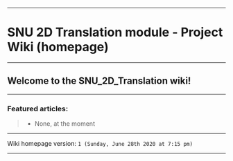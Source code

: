 
***

# SNU 2D Translation module - Project Wiki (homepage)

***

## Welcome to the SNU_2D_Translation wiki!

***

### Featured articles:

> * None, at the moment

***

Wiki homepage version: `1 (Sunday, June 28th 2020 at 7:15 pm)`

***
